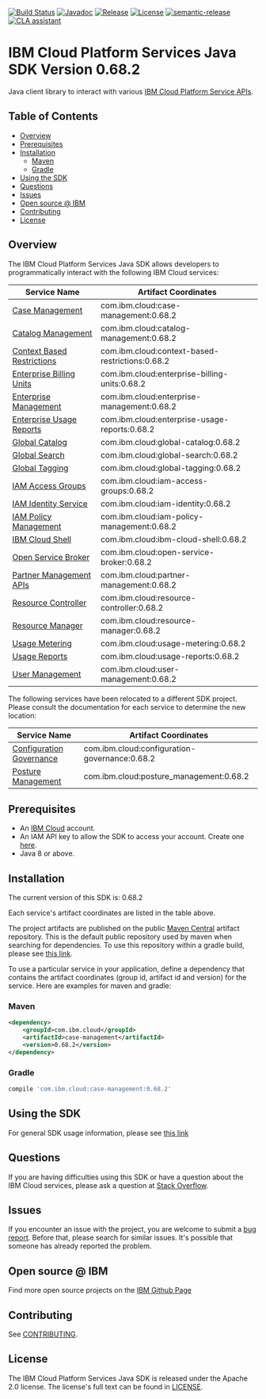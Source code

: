 [![Build Status](https://github.com/IBM/platform-services-java-sdk/actions/workflows/build.yaml/badge.svg)](https://github.com/IBM/platform-services-java-sdk/actions/workflows/build.yaml)
[![Javadoc](https://img.shields.io/static/v1?label=javadoc&message=latest&color=blue)](https://ibm.github.io/platform-services-java-sdk/docs/latest)
[![Release](https://img.shields.io/github/v/release/IBM/platform-services-java-sdk)](https://github.com/IBM/platform-services-java-sdk/releases/latest)
[![License](https://img.shields.io/badge/License-Apache%202.0-blue.svg)](https://opensource.org/licenses/Apache-2.0)
[![semantic-release](https://img.shields.io/badge/%20%20%F0%9F%93%A6%F0%9F%9A%80-semantic--release-e10079.svg)](https://github.com/semantic-release/semantic-release)
[![CLA assistant](https://cla-assistant.io/readme/badge/IBM/platform-services-java-sdk)](https://cla-assistant.io/IBM/platform-services-java-sdk)



# IBM Cloud Platform Services Java SDK Version 0.68.2

Java client library to interact with various 
[IBM Cloud Platform Service APIs](https://cloud.ibm.com/docs?tab=api-docs&category=platform_services).

## Table of Contents

<!--
  The TOC below is generated using the `markdown-toc` node package.

      https://github.com/jonschlinkert/markdown-toc

  You should regenerate the TOC after making changes to this file.

      npx markdown-toc --maxdepth 4 -i README.md
  -->

<!-- toc -->

- [Overview](#overview)
- [Prerequisites](#prerequisites)
- [Installation](#installation)
  * [Maven](#maven)
  * [Gradle](#gradle)
- [Using the SDK](#using-the-sdk)
- [Questions](#questions)
- [Issues](#issues)
- [Open source @ IBM](#open-source--ibm)
- [Contributing](#contributing)
- [License](#license)

<!-- tocstop -->

## Overview

The IBM Cloud Platform Services Java SDK allows developers to programmatically interact with the following IBM Cloud services:

Service Name | Artifact Coordinates
--- | --- 
[Case Management](https://cloud.ibm.com/apidocs/case-management?code=java) | com.ibm.cloud:case-management:0.68.2
[Catalog Management](https://cloud.ibm.com/apidocs/resource-catalog/private-catalog?code=java) | com.ibm.cloud:catalog-management:0.68.2
[Context Based Restrictions](https://cloud.ibm.com/apidocs/context-based-restrictions?code=java) | com.ibm.cloud:context-based-restrictions:0.68.2
[Enterprise Billing Units](https://cloud.ibm.com/apidocs/enterprise-apis/billing-unit?code=java) | com.ibm.cloud:enterprise-billing-units:0.68.2
[Enterprise Management](https://cloud.ibm.com/apidocs/enterprise-apis/enterprise?code=java) | com.ibm.cloud:enterprise-management:0.68.2
[Enterprise Usage Reports](https://cloud.ibm.com/apidocs/enterprise-apis/resource-usage-reports?code=java) | com.ibm.cloud:enterprise-usage-reports:0.68.2
[Global Catalog](https://cloud.ibm.com/apidocs/resource-catalog/global-catalog?code=java) | com.ibm.cloud:global-catalog:0.68.2
[Global Search](https://cloud.ibm.com/apidocs/search?code=java) | com.ibm.cloud:global-search:0.68.2
[Global Tagging](https://cloud.ibm.com/apidocs/tagging?code=java) | com.ibm.cloud:global-tagging:0.68.2
[IAM Access Groups](https://cloud.ibm.com/apidocs/iam-access-groups?code=java) | com.ibm.cloud:iam-access-groups:0.68.2
[IAM Identity Service](https://cloud.ibm.com/apidocs/iam-identity-token-api?code=java) | com.ibm.cloud:iam-identity:0.68.2
[IAM Policy Management](https://cloud.ibm.com/apidocs/iam-policy-management?code=java) | com.ibm.cloud:iam-policy-management:0.68.2
[IBM Cloud Shell](https://cloud.ibm.com/apidocs/cloudshell?code=java) | com.ibm.cloud:ibm-cloud-shell:0.68.2
[Open Service Broker](https://cloud.ibm.com/apidocs/resource-controller/ibm-cloud-osb-api?code=java) | com.ibm.cloud:open-service-broker:0.68.2
[Partner Management APIs](https://cloud.ibm.com/apidocs/partner-apis/partner?code=go) | com.ibm.cloud:partner-management:0.68.2
[Resource Controller](https://cloud.ibm.com/apidocs/resource-controller/resource-controller?code=java) | com.ibm.cloud:resource-controller:0.68.2
[Resource Manager](https://cloud.ibm.com/apidocs/resource-controller/resource-manager?code=java) | com.ibm.cloud:resource-manager:0.68.2
[Usage Metering](https://cloud.ibm.com/apidocs/usage-metering?code=java) | com.ibm.cloud:usage-metering:0.68.2
[Usage Reports](https://cloud.ibm.com/apidocs/metering-reporting?code=java) | com.ibm.cloud:usage-reports:0.68.2
[User Management](https://cloud.ibm.com/apidocs/user-management?code=java) | com.ibm.cloud:user-management:0.68.2

The following services have been relocated to a different SDK project.
Please consult the documentation for each service to determine the new location:

Service Name | Artifact Coordinates
--- | --- 
[Configuration Governance](https://cloud.ibm.com/apidocs/security-compliance/config?code=java) | com.ibm.cloud:configuration-governance:0.68.2
[Posture Management](https://cloud.ibm.com/apidocs/security-compliance/posture?code=java) | com.ibm.cloud:posture_management:0.68.2

## Prerequisites

[ibm-cloud-onboarding]: https://cloud.ibm.com/registration

* An [IBM Cloud][ibm-cloud-onboarding] account.
* An IAM API key to allow the SDK to access your account. Create one [here](https://cloud.ibm.com/iam/apikeys).
* Java 8 or above.

## Installation
The current version of this SDK is: 0.68.2

Each service's artifact coordinates are listed in the table above.

The project artifacts are published on the public [Maven Central](https://repo1.maven.org/maven2/)
artifact repository.  This is the default public repository used by maven when searching for dependencies.
To use this repository within a gradle build, please see
[this link](https://docs.gradle.org/current/userguide/declaring_repositories.html).

To use a particular service in your application, define a dependency that contains the
artifact coordinates (group id, artifact id and version) for the service.
Here are examples for maven and gradle:

### Maven

```xml
<dependency>
    <groupId>com.ibm.cloud</groupId>
    <artifactId>case-management</artifactId>
    <version>0.68.2</version>
</dependency>
```

### Gradle
```gradle
compile 'com.ibm.cloud:case-management:0.68.2'
```

## Using the SDK
For general SDK usage information, please see [this link](https://github.com/IBM/ibm-cloud-sdk-common/blob/main/README.md)

## Questions

If you are having difficulties using this SDK or have a question about the IBM Cloud services,
please ask a question at
[Stack Overflow](http://stackoverflow.com/questions/ask?tags=ibm-cloud).

## Issues
If you encounter an issue with the project, you are welcome to submit a
[bug report](https://github.com/IBM/platform-services-java-sdk/issues).
Before that, please search for similar issues. It's possible that someone has already reported the problem.

## Open source @ IBM
Find more open source projects on the [IBM Github Page](http://ibm.github.io/)

## Contributing
See [CONTRIBUTING](CONTRIBUTING.md).

## License

The IBM Cloud Platform Services Java SDK is released under the Apache 2.0 license.
The license's full text can be found in
[LICENSE](LICENSE).
